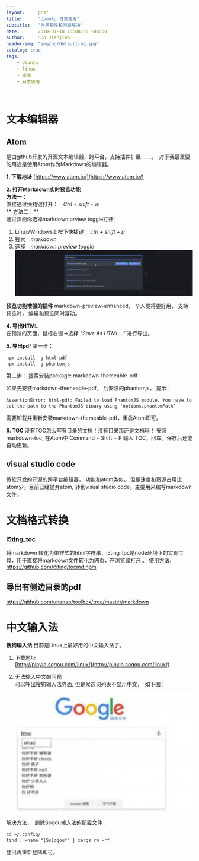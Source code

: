 ```yaml
---
layout:     post
title:      "Ubuntu 日常使用"  
subtitle:   "常用软件和问题解决"
date:       2010-01-18 16:08:00 +08:00
author:     Sun Jianjiao
header-img: "img/bg/default-bg.jpg"
catalog: true
tags:
    - Ubuntu
    - linux
    - 桌面
    - 日常使用

---
```


# 文本编辑器

## **Atom** 
是由github开发的开源文本编辑器，跨平台，支持插件扩展... ...。　对于我最重要的用途是使用Atom作为Markdown的编辑器。

**1. 下载地址**
[https://www.atom.io/](https://www.atom.io/)

**2. 打开Markdown实时预览功能**  
**方法一：**  
直接通过快捷键打开：　*Ctrl + shift + m*  
** 方法二：**  
通过页面你选择markdown prview toggle打开:  
 1) Linux/Windows上按下快捷键： *ctrl + shift + p*    
 2) 搜索　*markdown*  
 3) 选择　*markdown preview toggle*    
![atom markdonw preview](/img/post/ubuntu-daily-use/atom-markdown-preview.png)

**预览功能增强的插件**
markdown-preview-enhanced， 个人觉得更好用， 支持预览时， 编辑和预览同时滚动。


**4. 导出HTML**  
在预览的页面，鼠标右键->选择 *“Save As HTML...”* 进行导出。

**5. 导出pdf**
第一步：
```
npm install -g html-pdf
npm install -g phantomjs
```
第二步：
搜索安装package: markdown-themeable-pdf

如果先安装markdown-themeable-pdf， 后安装的phantomjs， 提示：
```
AssertionError: html-pdf: Failed to load PhantomJS module. You have to set the path to the PhantomJS binary using ‘options.phantomPath’
```
需要卸载并重新安装markdown-themeable-pdf，重启Atom即可。

**6. TOC**
没有TOC怎么写有目录的文档！没有目录那还是文档吗！
安装markdown-toc, 在Atom中 Command + Shift + P 输入 TOC，回车。保存后还能自动更新。

## visual studio code
微软开发的开源的跨平台编辑器， 功能和atom类似， 但是速度和资源占用比atom少。目前已经抛弃atom, 转到visual studio code。主要用来编写markdown文件。

# 文档格式转换
### i5ting_toc
将markdown 转化为带样式的html字符串，i5ting_toc是node环境下的实现工具，用于直接将markdown文件转化为网页，在浏览器打开 。
使用方法: https://github.com/i5ting/tocmd.npm

## 导出有侧边目录的pdf
https://github.com/unanao/toolbox/tree/master/markdown

# 中文输入法
**搜狗输入法** 目前是Linux上最好用的中文输入法了。
1. 下载地址  
[http://pinyin.sogou.com/linux/](http://pinyin.sogou.com/linux/)

2. 无法输入中文的问题  
可以呼出搜狗输入法界面, 但是候选词列表不显示中文，　如下图：

![sogou pinin no chinese display](/img/post/ubuntu-daily-use/sogou-can-not--input-chinese.png)

解决方法，　删除Sogou输入法的配置文件：

    cd ~/.config/
    find . -name "[Ss]ogou*" | xargs rm -rf

登出再重新登陆即可。

